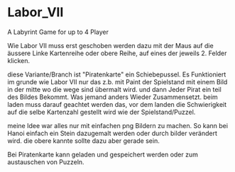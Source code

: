 # Labor_VII
A Labyrint Game for up to 4 Player


Wie Labor VII muss erst geschoben werden dazu mit der Maus auf die äussere Linke Kartenreihe oder obere Reihe, auf eines der jeweils 2. Felder klicken. 

diese Variante/Branch ist "Piratenkarte" ein Schiebepussel. Es Funktioniert im grunde wie Labor VII nur das z.b. mit Paint der Spielstand mit einem Bild in der mitte wo die wege sind übermalt wird. und dann Jeder Pirat ein teil des Bildes Bekommt. Was jemand anders Wieder Zusammensetzt. beim laden muss darauf geachtet werden das, vor dem landen die Schwierigkeit auf die selbe Kartenzahl gestellt wird wie der Spielstand/Puzzel.

meine Idee war alles nur mit einfachen png Bildern zu machen. So kann bei Hanoi einfach ein Stein dazugemalt werden oder durch bilder verändert wird. die obere kannte sollte dazu aber gerade sein.

Bei Piratenkarte kann  geladen und gespeichert werden oder zum austauschen von Puzzeln.
